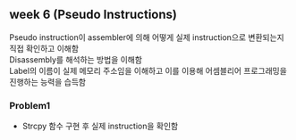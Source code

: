 ## week 6 (Pseudo Instructions)
Pseudo instruction이 assembler에 의해 어떻게 실제 instruction으로 변환되는지 직접 확인하고 이해함  
Disassembly를 해석하는 방법을 이해함  
Label의 이름이 실제 메모리 주소임을 이해하고 이를 이용해 어셈블리어 프로그래밍을 진행하는 능력을 습득함  

### Problem1
- Strcpy 함수 구현 후 실제 instruction을 확인함
